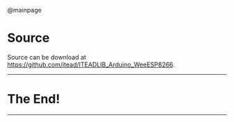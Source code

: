 @mainpage

# Source 

Source can be download at <https://github.com/itead/ITEADLIB_Arduino_WeeESP8266>.

-------------------------------------------------------------------------------

# The End!

-------------------------------------------------------------------------------
